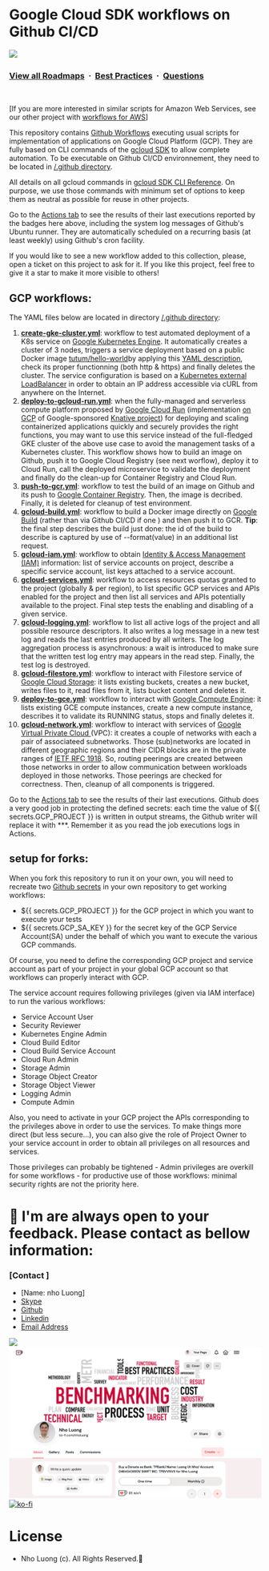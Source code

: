 # Google Cloud SDK workflows on Github CI/CD

![](https://i.imgur.com/waxVImv.png)
### [View all Roadmaps](https://github.com/nholuongut/all-roadmaps) &nbsp;&middot;&nbsp; [Best Practices](https://github.com/nholuongut/all-roadmaps/blob/main/public/best-practices/) &nbsp;&middot;&nbsp; [Questions](https://www.linkedin.com/in/nholuong/)
<br/>

[If you are more interested in similar scripts for Amazon Web Services, see our other project with [workflows for AWS](https://github.com/nholuongut/aws-workflows-on-github)]

This repository contains [Github Workflows](https://github.com/features/actions) executing usual scripts for implementation of applications 
on Google Cloud Platform (GCP). They are fully based on CLI commands of the [gcloud SDK](https://cloud.google.com/sdk/install) to allow 
complete automation. To be executable on Github CI/CD environnement, they need to be located in [/.github directory](https://github.com/nholuongut/gcp-workflows-on-github/tree/master/.github/workflows).

All details on all gcloud commands in [gcloud SDK CLI Reference](https://cloud.google.com/sdk/gcloud/reference). On purpose, we use those commands 
with minimum set of options to keep them as neutral as possible for reuse in other projects.

Go to the [Actions tab](https://github.com/nholuongut/gcp-workflows-on-github/actions) to see the results of their last executions reported by the badges 
here above, including the system log messages of Github's Ubuntu runner. They are automatically scheduled on a recurring basis (at least weekly) 
using Github's cron facility.

If you would like to see a new workflow added to this collection, please, open a ticket on this project to ask for it. If you like this project, 
feel free to give it a star to make it more visible to others!

## GCP workflows:

The YAML files below are located in directory [/.github directory](https://github.com/nholuongut/gcp-workflows-on-github/tree/master/.github/workflows):


1. **[create-gke-cluster.yml](https://github.com/nholuongut/gcp-workflows-on-github/blob/master/.github/workflows/create-gke-cluster.yml)**: workflow to test automated deployment of a K8s service on [Google Kubernetes Engine](https://cloud.google.com/kubernetes-engine/docs/concepts/kubernetes-engine-overview). It automatically creates a cluster of 3 nodes, triggers a service deployment based on a public Docker image [tutum/hello-world](https://hub.docker.com/r/tutum/hello-world/)by applying this [YAML description](https://github.com/nholuongut/gcp-workflows-on-github/blob/master/kubernetes/tutum-hello-world.yaml), check its proper functionning (both http & https) and finally deletes the cluster. The service configuration is based on a [Kubernetes external LoadBalancer](https://kubernetes.io/docs/tasks/access-application-cluster/create-external-load-balancer/) in order to obtain an IP address accessible via cURL from anywhere on the Internet.
2. **[deploy-to-gcloud-run.yml](https://github.com/nholuongut/gcp-workflows-on-github/blob/master/.github/workflows/deploy-to-gcloud-run.yml)**: when the fully-managed and serverless compute platform proposed by [Google Cloud Run](https://cloud.google.com/run) (implementation [on GCP](https://cloud.google.com/knative) of Google-sponsored [Knative project](https://knative.dev/)) for deploying and scaling containerized applications quickly and securely provides the right functions, you may want to use this service instead of the full-fledged GKE cluster of the above use case to avoid the management tasks of a Kubernetes cluster. This workflow shows how to build an image on Github, push it to Google Cloud Registry (see next worflow), deploy it to Cloud Run, call the deployed microservice to validate the deployment and finally do the clean-up for Container Registry and Cloud Run.
3. **[push-to-gcr.yml](https://github.com/nholuongut/gcp-workflows-on-github/blob/master/.github/workflows/push-to-gcr.yml)**: workflow to test the build of an image on Github and its push to [Google Container Registry](https://cloud.google.com/container-registry/docs/overview). Then, the image is decribed. Finally, it is deleted for cleanup of test environment.
4. **[gcloud-build.yml](https://github.com/nholuongut/gcp-workflows-on-github/blob/master/.github/workflows/gcloud-build.yml)**: workflow to build a Docker image directly on [Google Build](https://cloud.google.com/cloud-build) (rather than via Github CI/CD if one ) and then push it to GCR. **Tip**: the final step describes the build just done: the id of the build to describe is captured by use of --format(value) in an additional list request.
5. **[gcloud-iam.yml](https://github.com/nholuongut/gcp-workflows-on-github/blob/master/.github/workflows/gcloud-iam.yml)**: workflow to obtain [Identity & Access Management (IAM)](https://cloud.google.com/iam) information: list of service accounts on project, describe a specific service account, list keys attached to a service account.
6. **[gcloud-services.yml](https://github.com/nholuongut/gcp-workflows-on-github/blob/master/.github/workflows/gcloud-services.yml)**: workflow to access resources quotas granted to the project (globally & per region), to list specific GCP services and APIs enabled for the project and then list all services and APIs potentially available to the project. Final step tests the enabling and disabling of a given service.
7. **[gcloud-logging.yml](https://github.com/nholuongut/gcp-workflows-on-github/blob/master/.github/workflows/gcloud-logging.yml)**: workflow to list all active logs of the project and all possible resource descriptors. It also writes a log message in a new test log and reads the last entries produced by all writers. The log aggregation process is asynchronous: a wait is introduced to make sure that the written test log entry may appears in the read step. Finally, the test log is destroyed.
8. **[gcloud-filestore.yml](https://github.com/nholuongut/gcp-workflows-on-github/blob/master/.github/workflows/gcloud-filestore.yml)**: workflow to interact with Filestore service of [Google Cloud Storage](https://cloud.google.com/storage): it lists existing buckets, creates a new bucket, writes files to it, read files from it, lists bucket content and deletes it.
9. **[deploy-to-gce.yml](https://github.com/nholuongut/gcp-workflows-on-github/blob/master/.github/workflows/deploy-to-gce.yml)**: workflow to interact with [Google Compute Engine](https://cloud.google.com/compute): it lists existing GCE compute instances, create a new compute instance, describes it to validate its RUNNING status, stops and finally deletes it.
10. **[gcloud-network.yml](https://github.com/nholuongut/gcp-workflows-on-github/blob/master/.github/workflows/gcloud-network.yml)**: workflow to interact with services of [Google Virtual Private Cloud ](https://cloud.google.com/vpc) (VPC): it creates a couple of networks with each a pair of associateed subnetworks. Those (sub)networks are located in different geographic regions and their CIDR blocks are in the private ranges of [IETF RFC 1918](https://tools.ietf.org/html/rfc1918). So, routing peerings are created between those networks in order to allow communication between workloads deployed in those networks. Those peerings are checked for correctness. Then, cleanup of all components is triggered.

Go to the [Actions tab](https://github.com/nholuongut/gcp-workflows-on-github/actions) to see the results of their last executions. Github does a very good job in protecting the defined secrets: each time the value of ${{ secrets.GCP_PROJECT }} is written in output streams, the Github writer will replace it with ***. Remember it as you read the job executions logs in Actions.

## setup for forks:

When you fork this repository to run it on your own, you will need to recreate two [Github secrets](https://docs.github.com/en/actions/configuring-and-managing-workflows/using-variables-and-secrets-in-a-workflow) in your own repository to get working workflows: 

- ${{ secrets.GCP_PROJECT }} for the GCP project in which you want to execute your tests  
- ${{ secrets.GCP_SA_KEY }} for the secret key of the GCP Service Account(SA) under the behalf of which you want to execute the various GCP commands.

Of course, you need to define the corresponding GCP project and service account as part of your project in your global GCP account so that workflows can properly interact with GCP.

The service account requires following privileges (given via IAM interface) to run the various workflows:

- Service Account User
- Security Reviewer
- Kubernetes Engine Admin
- Cloud Build Editor
- Cloud Build Service Account
- Cloud Run Admin
- Storage Admin
- Storage Object Creator
- Storage Object Viewer
- Logging Admin
- Compute Admin

Also, you need to activate in your GCP project the APIs corresponding to the privileges above in order to use the services. To make things more direct (but less secure...), you can also give the role of Project Owner to your service account in order to obtain all privileges on all resources and services.

Those privileges can probably be tightened - Admin privileges are overkill for some workflows - for productive use of those workflows: minimal security rights are not the priority here.

# 🚀 I'm are always open to your feedback.  Please contact as bellow information:
### [Contact ]
* [Name: nho Luong]
* [Skype](luongutnho_skype)
* [Github](https://github.com/nholuongut/)
* [Linkedin](https://www.linkedin.com/in/nholuong/)
* [Email Address](luongutnho@hotmail.com)

![](https://i.imgur.com/waxVImv.png)
![](Donate.png)
[![ko-fi](https://ko-fi.com/img/githubbutton_sm.svg)](https://ko-fi.com/nholuong)

# License
* Nho Luong (c). All Rights Reserved.🌟
